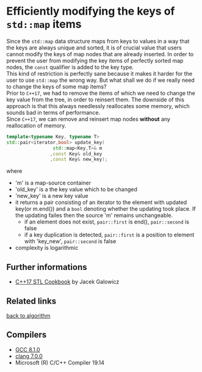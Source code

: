 # Efficiently modifying the keys of `std::map` items
Since the `std::map` data structure maps from keys to values in a way that the keys are always unique and sorted,
it is of crucial value that users cannot modify the keys of map nodes that are already inserted.
In order to prevent the user from modifying the key items of perfectly sorted map nodes, the `const` qualifier is added to the key type.  
This kind of restriction is perfectly sane because it makes it harder for the user to use `std::map` the wrong way.
But what shall we do if we really need to change the keys of some map items?  
Prior to `C++17`, we had to remove the items of which we need to change the key value from the tree, in order to reinsert them.
The downside of this approach is that this always needlessly reallocates some memory, which sounds bad in terms of performance.  
Since `C++17`, we can remove and reinsert map nodes __without__ any reallocation of memory.

```cpp
template<typename Key, typename T>
std::pair<iterator,bool> update_key(
                 std::map<Key,T>& m 
                ,const Key& old_key
                ,const Key& new_key);
```

where
* 'm' is a map-source container
* 'old_key' is a the key value which to be changed
* 'new_key' is a new key value
* it returns a pair consisting of an iterator to the element with updated key(or m.end()) and a `bool` denoting whether the updating took place. If the updating failes then the source 'm' remains unchangeable.
    - if an element does not exist, `pair::first` is end(), `pair::second` is false
    - if a key duplication is detected, `pair::first` is a position to element with 'key_new', `pair::second` is false
* complexity is logarithmic

## Further informations
* [C++17 STL Cookbook](https://books.google.com.ua/books?id=-nc5DwAAQBAJ&pg=PA63&lpg=PA63&dq=Efficiently+modifying+the+keys+of+%60std::map%60+items+%D0%A1%2B%2B&source=bl&ots=hQCR5jWEWv&sig=ACfU3U2tyvpxJTVTQvbaWUnBWW6PmTQOjA&hl=en&sa=X&ved=2ahUKEwjq9fe_jazgAhXzCTQIHekiDjsQ6AEwAXoECAMQAQ#v=onepage&q&f=false) by Jacek Galowicz

## Related links
[back to algorithm](../)

## Compilers
* [GCC 8.1.0](https://wandbox.org/)
* [clang 7.0.0](https://wandbox.org/)
* Microsoft (R) C/C++ Compiler 19.14 
